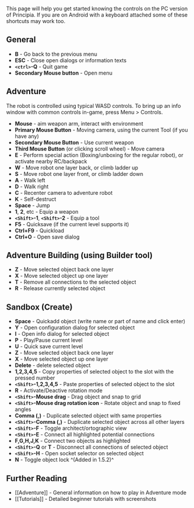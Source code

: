 This page will help you get started knowing the controls on the PC version of Principia. If you are on Android with a keyboard attached some of these shortcuts may work too.

## General
- **B** - Go back to the previous menu
- **ESC** - Close open dialogs or information texts
- **`<ctrl>`-Q** - Quit game
- **Secondary Mouse button** - Open menu

## Adventure
The robot is controlled using typical WASD controls. To bring up an info window with common controls in-game, press Menu > Controls.

- **Mouse** - aim weapon arm, interact with environment
- **Primary Mouse Button** - Moving camera, using the current Tool (if you have any)
- **Secondary Mouse Button** - Use current weapon
- **Third Mouse Button** (or clicking scroll wheel) - Move camera
- **E** - Perform special action (Boxing/unboxing for the regular robot), or activate nearby RC/backpack
- **W** - Move robot one layer back, or climb ladder up
- **S** - Move robot one layer front, or climb ladder down
- **A** - Walk left
- **D** - Walk right
- **C** - Recenter camera to adventure robot
- **K** - Self-destruct
- **Space** - Jump
- **1**, **2**, etc - Equip a weapon
- **`<Shift>`-1**, **`<Shift>`-2** - Equip a tool
- **F5** - Quicksave (if the current level supports it)
- **Ctrl+F9** - Quickload
- **Ctrl+O** - Open save dialog

## Adventure Building (using Builder tool)
- **Z** - Move selected object back one layer
- **X** - Move selected object up one layer
- **T** - Remove all connections to the selected object
- **R** - Release currently selected object

## Sandbox (Create)
- **Space** - Quickadd object (write name or part of name and click enter)
- **Y** - Open configuration dialog for selected object
- **I** - Open info dialog for selected object
- **P** - Play/Pause current level
- **U** - Quick save current level
- **Z** - Move selected object back one layer
- **X** - Move selected object up one layer
- **Delete** - delete selected object
- **1,2,3,4,5** - Copy properties of selected object to the slot with the pressed number
- **`<Shift>`-1,2,3,4,5** - Paste properties of selected object to the slot
- **R** - Activate/Deactive rotation mode
- **`<Shift>`-Mouse drag** - Drag object and snap to grid
- **`<Shift>`-Mouse drag rotation icon** - Rotate object and snap to fixed angles
- **Comma (,)** - Duplicate selected object with same properties
- **`<Shift>`-Comma (,)** - Duplicate selected object across all other layers
- **`<Shift>`-F** - Toggle architect/ortographic view
- **`<Shift>`-E** - Connect all highlighted potential connections
- **F,G,H,J,K** - Connect two objects as highlighted
- **`<Shift>`-Q** or **T** - Disconnect all connections of selected object
- **`<Shift>`-H** - Open socket selector on selected object
- **N** - Toggle object lock ^(Added in 1.5.2)^

## Further Reading
- [[Adventure]] - General information on how to play in Adventure mode
- [[Tutorials]] - Detailed beginner tutorials with screenshots